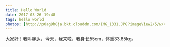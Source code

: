 ```yaml
---
title: Hello World
date: 2017-03-26 19:48
tags: hello world
photos: [http://p0ag9h8ja.bkt.clouddn.com/IMG_1331.JPG?imageView2/5/w/400/h/300/format/webp/interlace/1/q/100|imageslim]
---
```

大家好！我叫胖达，今天，我来啦，我身长55cm，体重33.65kg。 